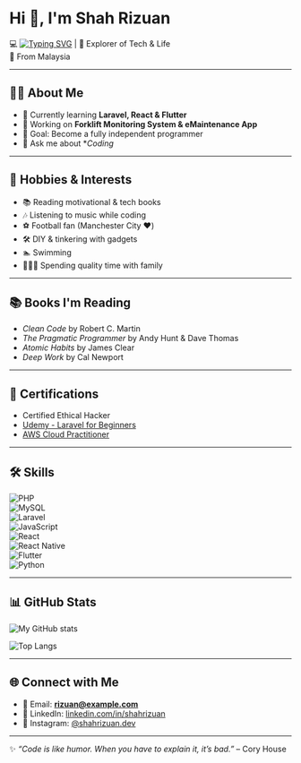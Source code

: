# Hi 👋, I'm Shah Rizuan

💻 [![Typing SVG](https://readme-typing-svg.demolab.com?font=Fira+Code&pause=1000&color=F72B2B&width=435&lines=Software+Developer;Not+really+%F0%9F%98%82)](https://git.io/typing-svg)
| 🚀 Explorer of Tech & Life  
📍 From Malaysia  

---

## 🧑‍💻 About Me
- 🌱 Currently learning **Laravel, React & Flutter**  
- 🔭 Working on **Forklift Monitoring System & eMaintenance App**  
- 🎯 Goal: Become a fully independent programmer  
- 💬 Ask me about **Coding*  

---

## 🎨 Hobbies & Interests
- 📚 Reading motivational & tech books  
- 🎶 Listening to music while coding  
- ⚽ Football fan (Manchester City ❤️)  
- 🛠 DIY & tinkering with gadgets
- 🏊 Swimming
- 👨‍👩‍👧 Spending quality time with family  

---

## 📚 Books I'm Reading
- *Clean Code* by Robert C. Martin  
- *The Pragmatic Programmer* by Andy Hunt & Dave Thomas  
- *Atomic Habits* by James Clear  
- *Deep Work* by Cal Newport

---

## 📜 Certifications
- Certified Ethical Hacker
- [Udemy - Laravel for Beginners](link-to-cert)
- [AWS Cloud Practitioner](link-to-cert)


---

## 🛠 Skills
![PHP](https://img.shields.io/badge/Code-PHP-blue)  
![MySQL](https://img.shields.io/badge/Database-MySQL-lightblue)  
![Laravel](https://img.shields.io/badge/Framework-Laravel-red)  
![JavaScript](https://img.shields.io/badge/Code-JavaScript-yellow)  
![React](https://img.shields.io/badge/Frontend-React-blue)  
![React Native](https://img.shields.io/badge/Mobile-React%20Native-61DAFB)  
![Flutter](https://img.shields.io/badge/Mobile-Flutter-02569B)  
![Python](https://img.shields.io/badge/Code-Python-green)  

---

## 📊 GitHub Stats
![My GitHub stats](https://github-readme-stats.vercel.app/api?username=shahrizuan&show_icons=true&theme=radical)  

![Top Langs](https://github-readme-stats.vercel.app/api/top-langs/?username=shahrizuan&layout=compact&theme=radical)  

---

## 🌐 Connect with Me
- 📧 Email: **rizuan@example.com**  
- 💼 LinkedIn: [linkedin.com/in/shahrizuan](https://linkedin.com/in/shahrizuan)  
- 📸 Instagram: [@shahrizuan.dev](https://instagram.com/shahrizuan.dev)  

---
✨ *“Code is like humor. When you have to explain it, it’s bad.”* – Cory House
